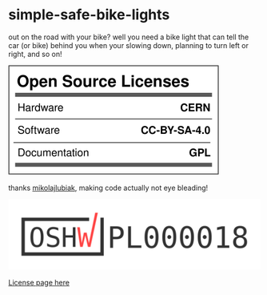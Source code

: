 # simple-safe-bike-lights
out on the road with your bike? well you need a bike light that can tell the car (or bike) behind you when your slowing down, planning to turn left or right, and so on!

![Open Source Licenses "Facts"](https://raw.githubusercontent.com/ICantMakeThings/simple-safe-bike-lights/0f8f5638057862b20c6a1c7e539cbdba2ab69a75/oshw_facts.svg)

thanks [mikolajlubiak](https://github.com/mikolajlubiak), making code actually not eye bleading!

![Open Source Licenses "pl000018"](https://raw.githubusercontent.com/ICantMakeThings/simple-safe-bike-lights/05ff64e5d76860e1223618458f52dd0665ef094b/certification-mark-PL000018-wide.svg)

[License page here](https://certification.oshwa.org/pl000018.html)
